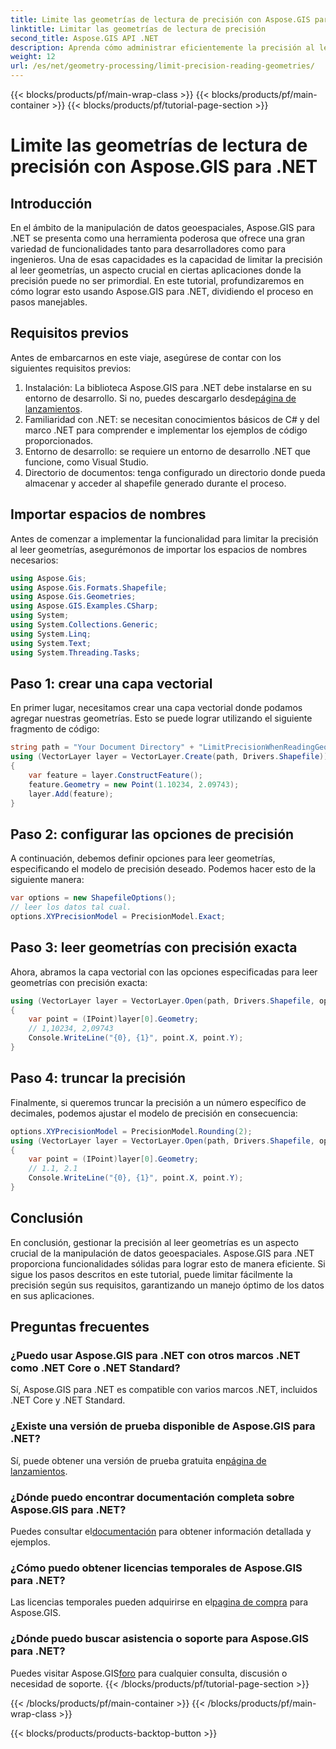 ```yaml
---
title: Limite las geometrías de lectura de precisión con Aspose.GIS para .NET
linktitle: Limitar las geometrías de lectura de precisión
second_title: Aspose.GIS API .NET
description: Aprenda cómo administrar eficientemente la precisión al leer geometrías usando Aspose.GIS para .NET. Siga nuestra guía paso a paso para un manejo óptimo de los datos.
weight: 12
url: /es/net/geometry-processing/limit-precision-reading-geometries/
---
```


{{< blocks/products/pf/main-wrap-class >}}
{{< blocks/products/pf/main-container >}}
{{< blocks/products/pf/tutorial-page-section >}}

# Limite las geometrías de lectura de precisión con Aspose.GIS para .NET

## Introducción
En el ámbito de la manipulación de datos geoespaciales, Aspose.GIS para .NET se presenta como una herramienta poderosa que ofrece una gran variedad de funcionalidades tanto para desarrolladores como para ingenieros. Una de esas capacidades es la capacidad de limitar la precisión al leer geometrías, un aspecto crucial en ciertas aplicaciones donde la precisión puede no ser primordial. En este tutorial, profundizaremos en cómo lograr esto usando Aspose.GIS para .NET, dividiendo el proceso en pasos manejables.
## Requisitos previos
Antes de embarcarnos en este viaje, asegúrese de contar con los siguientes requisitos previos:
1.  Instalación: La biblioteca Aspose.GIS para .NET debe instalarse en su entorno de desarrollo. Si no, puedes descargarlo desde[página de lanzamientos](https://releases.aspose.com/gis/net/).
2. Familiaridad con .NET: se necesitan conocimientos básicos de C# y del marco .NET para comprender e implementar los ejemplos de código proporcionados.
3. Entorno de desarrollo: se requiere un entorno de desarrollo .NET que funcione, como Visual Studio.
4. Directorio de documentos: tenga configurado un directorio donde pueda almacenar y acceder al shapefile generado durante el proceso.

## Importar espacios de nombres
Antes de comenzar a implementar la funcionalidad para limitar la precisión al leer geometrías, asegurémonos de importar los espacios de nombres necesarios:
```csharp
using Aspose.Gis;
using Aspose.Gis.Formats.Shapefile;
using Aspose.Gis.Geometries;
using Aspose.GIS.Examples.CSharp;
using System;
using System.Collections.Generic;
using System.Linq;
using System.Text;
using System.Threading.Tasks;
```

## Paso 1: crear una capa vectorial
En primer lugar, necesitamos crear una capa vectorial donde podamos agregar nuestras geometrías. Esto se puede lograr utilizando el siguiente fragmento de código:
```csharp
string path = "Your Document Directory" + "LimitPrecisionWhenReadingGeometries_out.shp";
using (VectorLayer layer = VectorLayer.Create(path, Drivers.Shapefile))
{
	var feature = layer.ConstructFeature();
	feature.Geometry = new Point(1.10234, 2.09743);
	layer.Add(feature);
}
```
## Paso 2: configurar las opciones de precisión
A continuación, debemos definir opciones para leer geometrías, especificando el modelo de precisión deseado. Podemos hacer esto de la siguiente manera:
```csharp
var options = new ShapefileOptions();
// leer los datos tal cual.
options.XYPrecisionModel = PrecisionModel.Exact;
```
## Paso 3: leer geometrías con precisión exacta
Ahora, abramos la capa vectorial con las opciones especificadas para leer geometrías con precisión exacta:
```csharp
using (VectorLayer layer = VectorLayer.Open(path, Drivers.Shapefile, options))
{
	var point = (IPoint)layer[0].Geometry;
	// 1,10234, 2,09743
	Console.WriteLine("{0}, {1}", point.X, point.Y);
}
```
## Paso 4: truncar la precisión
Finalmente, si queremos truncar la precisión a un número específico de decimales, podemos ajustar el modelo de precisión en consecuencia:
```csharp
options.XYPrecisionModel = PrecisionModel.Rounding(2);
using (VectorLayer layer = VectorLayer.Open(path, Drivers.Shapefile, options))
{
	var point = (IPoint)layer[0].Geometry;
	// 1.1, 2.1
	Console.WriteLine("{0}, {1}", point.X, point.Y);
}
```

## Conclusión
En conclusión, gestionar la precisión al leer geometrías es un aspecto crucial de la manipulación de datos geoespaciales. Aspose.GIS para .NET proporciona funcionalidades sólidas para lograr esto de manera eficiente. Si sigue los pasos descritos en este tutorial, puede limitar fácilmente la precisión según sus requisitos, garantizando un manejo óptimo de los datos en sus aplicaciones.
## Preguntas frecuentes
### ¿Puedo usar Aspose.GIS para .NET con otros marcos .NET como .NET Core o .NET Standard?
Sí, Aspose.GIS para .NET es compatible con varios marcos .NET, incluidos .NET Core y .NET Standard.
### ¿Existe una versión de prueba disponible de Aspose.GIS para .NET?
 Sí, puede obtener una versión de prueba gratuita en[página de lanzamientos](https://releases.aspose.com/).
### ¿Dónde puedo encontrar documentación completa sobre Aspose.GIS para .NET?
 Puedes consultar el[documentación](https://reference.aspose.com/gis/net/) para obtener información detallada y ejemplos.
### ¿Cómo puedo obtener licencias temporales de Aspose.GIS para .NET?
 Las licencias temporales pueden adquirirse en el[pagina de compra](https://purchase.aspose.com/temporary-license/) para Aspose.GIS.
### ¿Dónde puedo buscar asistencia o soporte para Aspose.GIS para .NET?
 Puedes visitar Aspose.GIS[foro](https://forum.aspose.com/c/gis/33) para cualquier consulta, discusión o necesidad de soporte.
{{< /blocks/products/pf/tutorial-page-section >}}

{{< /blocks/products/pf/main-container >}}
{{< /blocks/products/pf/main-wrap-class >}}

{{< blocks/products/products-backtop-button >}}
